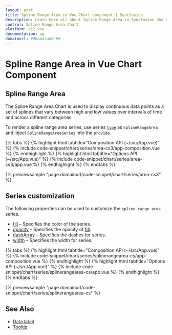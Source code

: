 ```yaml
---
layout: post
title: Spline Range Area in Vue Chart component | Syncfusion
description: Learn here all about Spline Range Area in Syncfusion Vue Chart component of Syncfusion Essential JS 2 and more.
control: Spline Range Area Chart
platform: ej2-vue
documentation: ug
domainurl: ##DomainURL##
---
```

# Spline Range Area in Vue Chart Component

## Spline Range Area

The Spline Range Area Chart is used to display continuous data points as a set of splines that vary between high and low values over intervals of time and across different categories.

To render a spline range area series, use series [`type`](https://ej2.syncfusion.com/vue/documentation/api/chart/series/#type) as `SplineRangeArea` and inject `SplineRangeAreaSeries`  into the `provide`.

{% tabs %}
{% highlight html tabtitle="Composition API (~/src/App.vue)" %}
{% include code-snippet/chart/series/area-cs3/app-composition.vue %}
{% endhighlight %}
{% highlight html tabtitle="Options API (~/src/App.vue)" %}
{% include code-snippet/chart/series/area-cs3/app.vue %}
{% endhighlight %}
{% endtabs %}

{% previewsample "page.domainurl/code-snippet/chart/series/area-cs3" %}

## Series customization

The following properties can be used to customize the `spline range area` series.

* [fill](https://ej2.syncfusion.com/vue/documentation/api/chart/seriesModel/#fill) – Specifies the color of the series.
* [opacity](https://ej2.syncfusion.com/vue/documentation/api/chart/seriesModel/#opacity) – Specifies the opacity of [fill](https://ej2.syncfusion.com/vue/documentation/api/chart/seriesModel/#fill).
* [dashArray](https://ej2.syncfusion.com/vue/documentation/api/chart/seriesModel/#dasharray) – Specifies the dashes for series.
* [width](https://ej2.syncfusion.com/vue/documentation/api/chart/seriesModel/#width) – Specifies the width for series.

{% tabs %}
{% highlight html tabtitle="Composition API (~/src/App.vue)" %}
{% include code-snippet/chart/series/splinerangearea-cs/app-composition.vue %}
{% endhighlight %}
{% highlight html tabtitle="Options API (~/src/App.vue)" %}
{% include code-snippet/chart/series/splinerangearea-cs/app.vue %}
{% endhighlight %}
{% endtabs %}

{% previewsample "page.domainurl/code-snippet/chart/series/splinerangearea-cs" %}

## See Also

* [Data label](../data-labels/)
* [Tooltip](../tool-tip/)